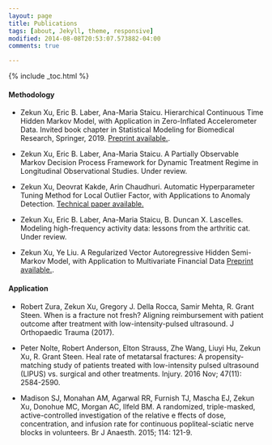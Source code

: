 ```yaml
---
layout: page
title: Publications
tags: [about, Jekyll, theme, responsive]
modified: 2014-08-08T20:53:07.573882-04:00
comments: true

---
```

{% include _toc.html %}

#### Methodology

- Zekun Xu, Eric B. Laber, Ana-Maria Staicu. Hierarchical Continuous Time Hidden Markov Model,
with Application in Zero-Inflated Accelerometer Data. Invited book chapter in Statistical Modeling
for Biomedical Research, Springer, 2019. [Preprint available.](http://arxiv.org/abs/1812.01162).

- Zekun Xu, Eric B. Laber, Ana-Maria Staicu. A Partially Observable Markov Decision Process
Framework for Dynamic Treatment Regime in Longitudinal Observational Studies. Under review.

- Zekun Xu, Deovrat Kakde, Arin Chaudhuri. Automatic Hyperparameter Tuning Method for
Local Outlier Factor, with Applications to Anomaly Detection. [Technical paper available.](https://support.sas.com/en/technical-papers-iot.html)

- Zekun Xu, Eric B. Laber, Ana-Maria Staicu, B. Duncan X. Lascelles. Modeling high-frequency
activity data: lessons from the arthritic cat. Under review.

- Zekun Xu, Ye Liu. A Regularized Vector Autoregressive Hidden
Semi-Markov Model, with Application to Multivariate Financial Data [Preprint available.](https://arxiv.org/pdf/1804.10308.pdf).

#### Application

- Robert Zura, Zekun Xu, Gregory J. Della Rocca, Samir Mehta, R. Grant Steen. When is a fracture not fresh? Aligning reimbursement with patient outcome after treatment with low-intensity-pulsed ultrasound. J Orthopaedic Trauma (2017).

- Peter Nolte, Robert Anderson, Elton Strauss, Zhe Wang, Liuyi Hu, Zekun Xu, R. Grant Steen.
Heal rate of metatarsal fractures: A propensity-matching study of patients treated with low-intensity
pulsed ultrasound (LIPUS) vs. surgical and other treatments. Injury. 2016 Nov; 47(11): 2584-2590.

- Madison SJ, Monahan AM, Agarwal RR, Furnish TJ, Mascha EJ, Zekun Xu, Donohue MC, Morgan
AC, Ilfeld BM. A randomized, triple-masked, active-controlled investigation of the relative e ffects of dose, concentration, and infusion rate for continuous popliteal-sciatic nerve blocks in volunteers. Br J Anaesth. 2015; 114: 121-9.
